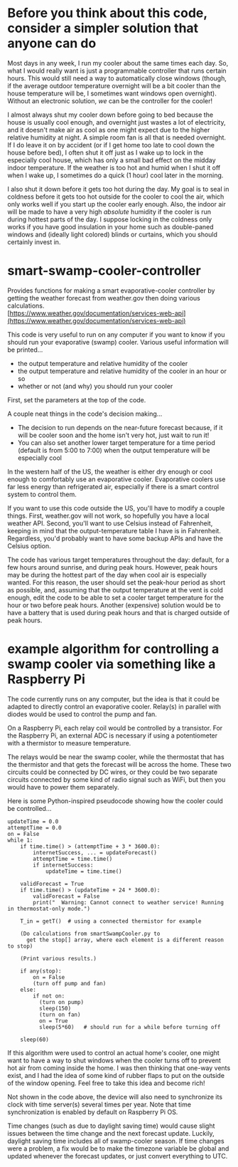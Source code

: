 # Before you think about this code, consider a simpler solution that anyone can do

Most days in any week, I run my cooler about the same times each day. So, what I would really want is just a programmable controller that runs certain hours. This would still need a way to automatically close windows (though, if the average outdoor temperature overnight will be a bit cooler than the house temperature will be, I sometimes want windows open overnight). Without an electronic solution, *we* can be the controller for the cooler!

I almost always shut my cooler down before going to bed because the house is usually cool enough, and overnight just wastes a lot of electricity, and it doesn't make air as cool as one might expect due to the higher relative humidity at night. A simple room fan is all that is needed overnight. If I do leave it on by accident (or if I get home too late to cool down the house before bed), I often shut it off just as I wake up to lock in the especially cool house, which has only a small bad effect on the midday indoor temperature. If the weather is too hot and humid when I shut it off when I wake up, I sometimes do a quick (1 hour) cool later in the morning.

I also shut it down before it gets too hot during the day. My goal is to seal in coldness before it gets too hot outside for the cooler to cool the air, which only works well if you start up the cooler early enough. Also, the indoor air will be made to have a very high *absolute* humidity if the cooler is run during hottest parts of the day. I suppose locking in the coldness only works if you have good insulation in your home such as double-paned windows and (ideally light colored) blinds or curtains, which you should certainly invest in.


# smart-swamp-cooler-controller
Provides functions for making a smart evaporative-cooler controller by getting the weather forecast from weather.gov then doing various calculations.  
[https://www.weather.gov/documentation/services-web-api](https://www.weather.gov/documentation/services-web-api)

This code is very useful to run on any computer if you want to know if you should run your evaporative (swamp) cooler. Various useful information will be printed...
 - the output temperature and relative humidity of the cooler
 - the output temperature and relative humidity of the cooler in an hour or so
 - whether or not (and why) you should run your cooler

First, set the parameters at the top of the code.

A couple neat things in the code's decision making...
 - The decision to run depends on the near-future forecast because, if it will be cooler soon and the home isn't very hot, just wait to run it!
 - You can also set another lower target temperature for a time period (default is from 5:00 to 7:00) when the output temperature will be especially cool

In the western half of the US, the weather is either dry enough or cool enough to comfortably use an evaporative cooler. Evaporative coolers use far less energy than refrigerated air, especially if there is a smart control system to control them.

If you want to use this code outside the US, you'll have to modify a couple things. First, weather.gov will not work, so hopefully you have a local weather API. Second, you'll want to use Celsius instead of Fahrenheit, keeping in mind that the output-temperature table I have is in Fahrenheit. Regardless, you'd probably want to have some backup APIs and have the Celsius option.

The code has various target temperatures throughout the day: default, for a few hours around sunrise, and during peak hours. However, peak hours may be during the hottest part of the day when cool air is especially wanted. For this reason, the user should set the peak-hour period as short as possible, and, assuming that the output temperature at the vent is cold enough, edit the code to be able to set a cooler target temperature for the hour or two before peak hours. Another (expensive) solution would be to have a battery that is used during peak hours and that is charged outside of peak hours.


# example algorithm for controlling a swamp cooler via something like a Raspberry Pi
The code currently runs on any computer, but the idea is that it could be adapted to directly control an evaporative cooler. Relay(s) in parallel with diodes would be used to control the pump and fan.

On a Raspberry Pi, each relay coil would be controlled by a transistor. For the Raspberry Pi, an external ADC is necessary if using a potentiometer with a thermistor to measure temperature.

The relays would be near the swamp cooler, while the thermostat that has the thermistor and that gets the forecast will be across the home. These two circuits could be connected by DC wires, or they could be two separate circuits connected by some kind of radio signal such as WiFi, but then you would have to power them separately.

Here is some Python-inspired pseudocode showing how the cooler could be controlled...
```
updateTime = 0.0
attemptTime = 0.0
on = False
while 1:
    if time.time() > (attemptTime + 3 * 3600.0):
        internetSuccess, ... = updateForecast()
        attemptTime = time.time()
        if internetSuccess:
            updateTime = time.time()

    validForecast = True
    if time.time() > (updateTime + 24 * 3600.0):
        validForecast = False
        print("  Warning: Cannot connect to weather service! Running in thermostat-only mode.")

    T_in = getT()  # using a connected thermistor for example

    (Do calculations from smartSwampCooler.py to
      get the stop[] array, where each element is a different reason to stop)

    (Print various results.)

    if any(stop):
        on = False
        (turn off pump and fan)
    else:
        if not on:
          (turn on pump)
          sleep(150)
          (turn on fan)
          on = True
          sleep(5*60)   # should run for a while before turning off

    sleep(60)
```

If this algorithm were used to control an actual home's cooler, one might want to have a way to shut windows when the cooler turns off to prevent hot air from coming inside the home. I was then thinking that one-way vents exist, and I had the idea of some kind of rubber flaps to put on the outside of the window opening. Feel free to take this idea and become rich!

Not shown in the code above, the device will also need to synchronize its clock with time server(s) several times per year. Note that time synchronization is enabled by default on Raspberry Pi OS.

Time changes (such as due to daylight saving time) would cause slight issues between the time change and the next forecast update. Luckily, daylight saving time includes all of swamp-cooler season. If time changes were a problem, a fix would be to make the timezone variable be global and updated whenever the forecast updates, or just convert everything to UTC.

